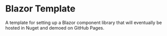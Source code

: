 # Blazor Template
A template for setting up a Blazor component library that will eventually be hosted in Nuget and demoed on GitHub Pages.
